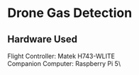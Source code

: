 # Drone Gas Detection

## Hardware Used
Flight Controller: Matek H743-WLITE\
Companion Computer: Raspberry Pi 5\
